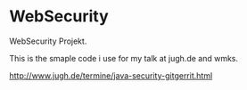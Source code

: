 # WebSecurity
WebSecurity Projekt.

This is the smaple code i use for my talk at jugh.de and wmks.

http://www.jugh.de/termine/java-security-gitgerrit.html
